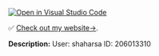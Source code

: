 [![Open in Visual Studio Code](https://classroom.github.com/assets/open-in-vscode-c66648af7eb3fe8bc4f294546bfd86ef473780cde1dea487d3c4ff354943c9ae.svg)](https://classroom.github.com/online_ide?assignment_repo_id=7617759&assignment_repo_type=AssignmentRepo)

✅ [Check out my website->](https://web-development-environments-2022.github.io/assignment1-206013310/).

**Description:**
User: shaharsa
ID: 206013310